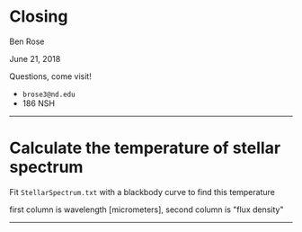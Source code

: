 # Closing

Ben Rose

June 21, 2018

Questions, come visit!

- `brose3@nd.edu`
- 186 NSH

---

# Calculate the temperature of stellar spectrum

Fit `StellarSpectrum.txt` with a blackbody curve to find this temperature

first column is wavelength [micrometers], second column is "flux density"

---